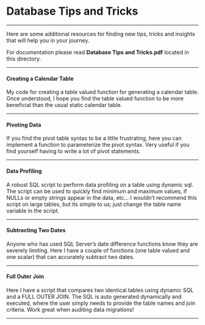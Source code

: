 # Database Tips and Tricks

----

Here are some additional resources for finding new tips, tricks and insights that will help you in your journey. 

For documentation please read **Database Tips and Tricks.pdf** located in this directory.

----

#### Creating a Calendar Table
My code for creating a table valued function for generating a calendar table. Once understood, I hope you find the table valued function to be more beneficial than the usual static calendar table.

----

#### Pivoting Data
If you find the pivot table syntax to be a little frustrating, here you can implement a function to parameterize the pivot syntax. Very useful if you find yourself having to write a lot of pivot statements.

----

#### Data Profiling
A robust SQL script to perform data profiling on a table using dynamic sql. The script can be used to quickly find minimum and maximum values, if NULLs or empty strings appear in the data, etc… I wouldn’t recommend this script on large tables, but its simple to us; just change the table name variable in the script.

----

#### Subtracting Two Dates
Anyone who has used SQL Server’s date difference functions know they are severely limiting. Here I have a couple of functions (one table valued and one scalar) that can accurately subtract two dates.

----

#### Full Outer Join
Here I have a script that compares two identical tables using dynamic SQL and a FULL OUTER JOIN. The SQL is auto generated dynamically and executed, where the user simply needs to provide the table names and join criteria. Work great when auditing data migrations!

----
